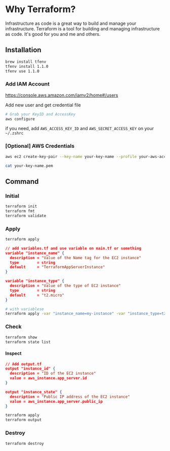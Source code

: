 # Why Terraform?

Infrastructure as code is a great way to build and manage your infrastructure.
Terraform is a tool for building and managing infrastructure as code.
It's good for you and me and others.

## Installation

```bash
brew install tfenv
tfenv install 1.1.0
tfenv use 1.1.0
```

### Add IAM Account

https://console.aws.amazon.com/iamv2/home#/users

Add new user and get credential file

```bash
# Grab your KeyID and AccessKey
aws configure
```

if you need, add `AWS_ACCESS_KEY_ID` and `AWS_SECRET_ACCESS_KEY` on your `~/.zshrc`

### [Optional] AWS Credentials

```bash
aws ec2 create-key-pair --key-name your-key-name --profile your-aws-account-name | python -c "import sys, json; print(json.load(sys.stdin)['KeyMaterial'])" > your-key-name.pem  && chmod 400 your-key-name.pem

cat your-key-name.pem
```

## Command

### Initial

```bash
terraform init
terraform fmt
terraform validate
```

### Apply

```bash
terraform apply
```

```json
// add variables.tf and use variable on main.tf or something
variable "instance_name" {
  description = "Value of the Name tag for the EC2 instance"
  type        = string
  default     = "TerraformAppServerInstance"
}

variable "instance_type" {
  description = "Value of the type of EC2 instance"
  type        = string
  default     = "t2.micro"
}
```

```bash
# with variablese
terraform apply -var "instance_name=my-instance" -var "instance_type=t2.micro"
```

### Check

```bash
terraform show
terraform state list
```

#### Inspect

```json
// Add output.tf
output "instance_id" {
  description = "ID of the EC2 instance"
  value = aws_instance.app_server.id
}

output "instance_state" {
  description = "Public IP address of the EC2 instance"
  value = aws_instance.app_server.public_ip
}
```

```bash
terraform apply
terraform output
```

### Destroy

```bash
terraform destroy
```
